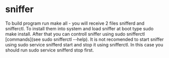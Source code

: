 # sniffer
To build program run make all - you will receive 2 files snifferd and snifferctl. To install them into system and load sniffer at boot 
type sudo make install.
After that you can controll sniffer using sudo snifferctl [commands](see sudo snifferctl --help). It is not recomended to start sniffer 
using sudo service snifferd start and stop it using snifferctl. In this case you should run sudo service snifferd stop first.
